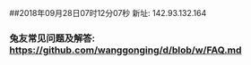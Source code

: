 ##2018年09月28日07时12分07秒 新址: 142.93.132.164
### 兔友常见问题及解答: https://github.com/wanggonging/d/blob/w/FAQ.md
